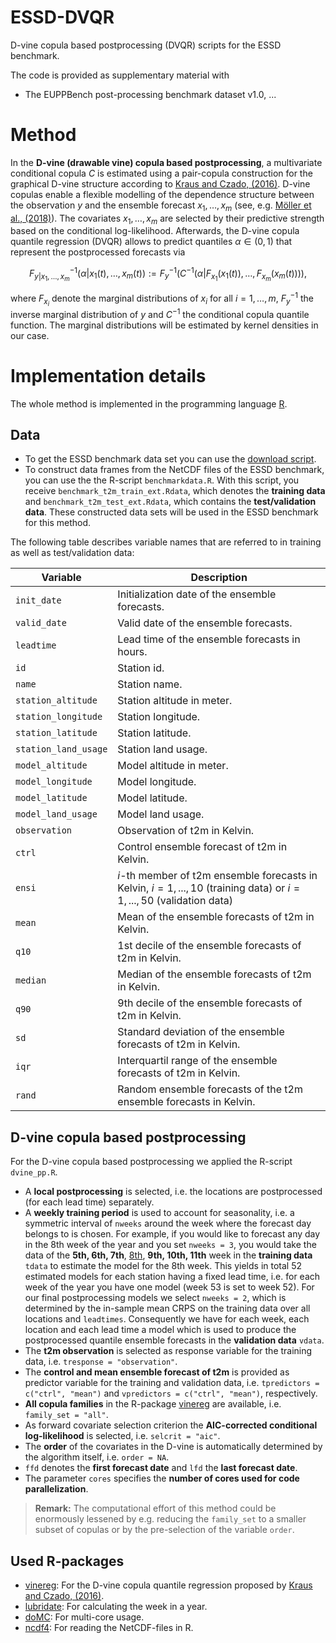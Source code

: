 # ESSD-DVQR

D-vine copula based postprocessing (DVQR) scripts for the ESSD benchmark. 

The code is provided as supplementary material with
- The EUPPBench post-processing benchmark dataset v1.0, ...

# Method

In the **D-vine (drawable vine) copula based postprocessing**, a multivariate conditional copula $C$ is estimated using a pair-copula construction for the graphical D-vine structure according to [Kraus and Czado, (2016)](https://arxiv.org/pdf/1510.04161.pdf). D-vine copulas enable a flexible modelling of the dependence structure between the observation $y$ and the ensemble forecast $x_1, \ldots, x_m$ (see, e.g. [Möller et al., (2018)](https://arxiv.org/pdf/1811.02255.pdf)). The covariates $x_1, \ldots, x_m$ are selected by their predictive strength based on the conditional log-likelihood. Afterwards, the D-vine copula quantile regression (DVQR) allows to predict quantiles $\alpha\in (0,1)$ that represent the postprocessed forecasts via

$$F^{-1}_{y\vert x_1, \ldots, x_m}(\alpha\vert x_1(t), \ldots, x_m(t)):=F_y^{-1}\left(C^{-1}(\alpha\vert F_{x_1}(x_1(t)),\ldots, F_{x_m}(x_m(t)))\right),$$    

where $F_{x_i}$ denote the marginal distributions of $x_i$ for all $i=1,\ldots, m$, $F_{y}^{-1}$ the inverse marginal distribution of $y$ and $C^{-1}$ the conditional copula quantile function. The marginal distributions will be estimated by kernel densities in our case.

# Implementation details

The whole method is implemented in the programming language [R](https://www.r-project.org).

## Data 

- To get the ESSD benchmark data set you can use the [download script](https://github.com/EUPP-benchmark/ESSD-benchmark-datasets). 
- To construct data frames from the NetCDF files of the ESSD benchmark, you can use the the R-script `benchmarkdata.R`. With this script, you receive `benchmark_t2m_train_ext.Rdata`, which denotes the **training data** and `benchmark_t2m_test_ext.Rdata`, which contains the **test/validation data**. These constructed data sets will be used in the ESSD benchmark for this method.

The following table describes variable names that are referred to in training as well as test/validation data:

| Variable | Description |
| ---- | ----------- | 
| `init_date` | Initialization date of the ensemble forecasts. |
| `valid_date` | Valid date of the ensemble forecasts. |
| `leadtime` | Lead time of the ensemble forecasts in hours. |
| `id` | Station id. |
| `name` | Station name. |
| `station_altitude` | Station altitude in meter. |
| `station_longitude` | Station longitude. |
| `station_latitude` | Station latitude. |
| `station_land_usage` | Station land usage. |
| `model_altitude` | Model altitude in meter. |
| `model_longitude` | Model longitude. |
| `model_latitude` | Model latitude. |
| `model_land_usage` | Model land usage. |
| `observation` | Observation of t2m in Kelvin. |
| `ctrl` | Control ensemble forecast of t2m in Kelvin. |
| `ensi` | $i$-th member of t2m ensemble forecasts in Kelvin, $i = 1, ..., 10$ (training data) or $i = 1, ..., 50$ (validation data) |
| `mean` | Mean of the ensemble forecasts of t2m in Kelvin. |
| `q10` | 1st decile of the ensemble forecasts of t2m in Kelvin. |
| `median` | Median of the ensemble forecasts of t2m in Kelvin. |
| `q90` | 9th decile of the ensemble forecasts of t2m in Kelvin. |
| `sd` | Standard deviation of the ensemble forecasts of t2m in Kelvin. |
| `iqr` | Interquartil range of the ensemble forecasts of t2m in Kelvin. |
| `rand` | Random ensemble forecasts of the t2m ensemble forecasts in Kelvin. |

## D-vine copula based postprocessing

For the D-vine copula based postprocessing we applied the R-script `dvine_pp.R`.

- A **local postprocessing** is selected, i.e. the locations are postprocessed (for each lead time) separately.
- A **weekly training period** is used to account for seasonality, i.e. a symmetric interval of `nweeks` around the week where the forecast day belongs to is chosen. For example, if you would like to forecast any day in the 8th week of the year and you set `nweeks = 3`, you would take the data of the **5th, 6th, 7th**, <u>8th</u>, **9th, 10th, 11th** week in the **training data** `tdata` to estimate the model for the 8th week. This yields in total 52 estimated models for each station having a fixed lead time, i.e. for each week of the year you have one model (week 53 is set to week 52). For our final postprocessing models we select `nweeks = 2`, which is determined by the in-sample mean CRPS on the training data over all locations and `leadtimes`. Consequently we have for  each week, each location and each lead time a model which is used to produce the postprocessed quantile ensemble forecasts in the **validation data** `vdata`. 
- The **t2m observation** is selected as response variable for the training data, i.e. `tresponse = "observation"`.
- The **control and mean ensemble forecast of t2m** is provided as predictor variable for the training and validation data, i.e. `tpredictors = c("ctrl", "mean")` and `vpredictors = c("ctrl", "mean")`, respectively.
- **All copula families** in the R-package [vinereg](https://github.com/tnagler/vinereg) are available, i.e. `family_set = "all"`.
- As forward covariate selection criterion the **AIC-corrected conditional log-likelihood** is selected, i.e. `selcrit = "aic"`.
- The **order** of the covariates in the D-vine is automatically determined by the algorithm itself, i.e. `order = NA`.
- `ffd` denotes the **first forecast date** and `lfd` the **last forecast date**. 
- The parameter `cores` specifies the **number of cores used for code parallelization**. 

> **Remark:**
> The computational effort of this method could be enormously lessened by e.g. reducing the `family_set` to a smaller subset of copulas or by the pre-selection of the variable `order`. 

## Used R-packages
- [vinereg](https://github.com/tnagler/vinereg): For the D-vine copula quantile regression proposed by [Kraus and Czado, (2016)](https://arxiv.org/pdf/1510.04161.pdf).
- [lubridate](https://github.com/tidyverse/lubridate): For calculating the week in a year.
- [doMC](https://cran.r-project.org/web/packages/doMC/doMC.pdf): For multi-core usage.
- [ncdf4](https://cran.r-project.org/web/packages/ncdf4/index.html): For reading the NetCDF-files in R.

